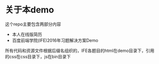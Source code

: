 # 关于本demo

这个repo主要包含两部分内容
* 本人在线版简历
* 百度前端学院(IFE)2016年习题解决方案Demo

所有代码和资源文件根据后缀名组织的，IFE各题目的html在demo目录下，引用的css在css目录下，js在bin目录下